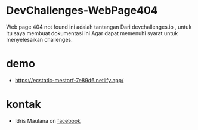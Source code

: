 # DevChallenges-WebPage404

Web page 404 not found ini adalah tantangan
Dari devchallenges.io , untuk itu saya membuat dokumentasi ini
Agar dapat memenuhi syarat untuk menyelesaikan challenges.

# demo

* https://ecstatic-mestorf-7e89d6.netlify.app/

# kontak
* Idris Maulana on <a href="https://web.facebook.com/idria.m.9">facebook</a> 
